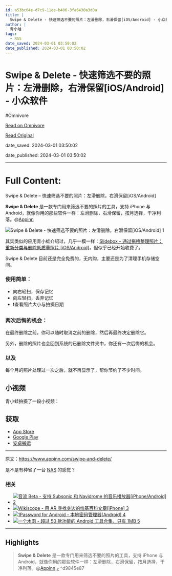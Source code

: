 ```yaml
---
id: a53bc64e-d7c9-11ee-b406-3fa6430a3d0a
title: |
  Swipe & Delete - 快速筛选不要的照片：左滑删除，右滑保留[iOS/Android] - 小众软件
author: |
  青小蛙
tags:
  - RSS
date_saved: 2024-03-01 03:50:02
date_published: 2024-03-01 03:50:02
---
```


# Swipe & Delete - 快速筛选不要的照片：左滑删除，右滑保留[iOS/Android] - 小众软件
#Omnivore

[Read on Omnivore](https://omnivore.app/me/swipe-delete-i-os-android-18dfa0cbc5b)

[Read Original](https://www.appinn.com/swipe-and-delete/)

date_saved: 2024-03-01 03:50:02

date_published: 2024-03-01 03:50:02

--- 

# Full Content: 

Swipe & Delete – 快速筛选不要的照片：左滑删除，右滑保留\[iOS/Android\]

**Swipe & Delete** 是一款专门用来筛选不要的照片的工具，支持 iPhone 与 Android，就像你用的那些软件一样：左滑删除，右滑保留，按月选择，干净利落。@[Appinn](https://www.appinn.com/swipe-and-delete/)

![Swipe & Delete - 快速筛选不要的照片：左滑删除，右滑保留[iOS/Android] 1](https://proxy-prod.omnivore-image-cache.app/1608x700,sNDzhbY47dJvkS2ppwIC66Yvu_4OwddPsq18qEsdtFT0/https://www.appinn.com/wp-content/uploads/2024/03/Appinn-feature-images-2024-03-01T162148.863.jpg "Swipe & Delete - 快速筛选不要的照片：左滑删除，右滑保留[iOS/Android] 1")

其实类似的应用青小蛙介绍过，几乎一模一样：[Slidebox – 通过拖拽整理照片：重新分类与删除低质量照片 \[iOS/Android\]](https://www.appinn.com/slidebox/)，但似乎已经开始收费了。

Swipe & Delete 目前还是完全免费的，无内购，主要还是为了清理手机存储空间。

### 使用简单：

* 向右轻扫，保存记忆
* 向左轻扫，丢弃记忆
* ❗️查看照片大小与拍摄日期

### 两次后悔的机会：

在最终删除之前，你可以随时取消之前的删除，然后再最终决定删除它。

另外，删除的照片也会回到系统的已删除文件夹中，你还有一次后悔的机会。

### 以及

每个月的照片处理过一次之后，就不再显示了，帮你节约了不少时间。

## 小视频

青小蛙拍摄了一段小视频：

## 获取

* [App Store](https://apps.apple.com/cn/app/swipe-delete/id6477321134)
* [Google Play](https://play.google.com/store/apps/details?id=tech.eruka.swipe2delete)
* [安卓搬运](https://pan.quark.cn/s/3c63c0027008)

---

原文：https://www.appinn.com/swipe-and-delete/

是不是有种省了一台 [NAS](https://www.appinn.com/tag/nas/) 的感觉？

### 相关

* [ ![音流 Beta - 支持 Subsonic 和 Navidrome 的音乐播放器[iPhone/Android] 2](https://proxy-prod.omnivore-image-cache.app/115x115,s293j_yko0OYjRCubDByjVmThHjGBOobom2b0sCGLGQQ/https://www.appinn.com/wp-content/uploads/2023/06/yinliu.jpgo_-115x115.jpg "音流 Beta - 支持 Subsonic 和 Navidrome 的音乐播放器[iPhone/Android] 2") ](https://www.appinn.com/yinliu-music-player/ "音流 Beta – 支持 Subsonic 和 Navidrome 的音乐播放器[iPhone/Android]")
* [ ![Wikiscope - 用 AR 寻找身边的维基百科文章[iPhone] 3](https://proxy-prod.omnivore-image-cache.app/115x115,sSxUCm35sl3dVIViwFXLjCCfsI-G5HBXA9wTUjyN1H5M/https://www.appinn.com/wp-content/uploads/2019/10/wikiscope.jpgo_-115x115.jpg "Wikiscope - 用 AR 寻找身边的维基百科文章[iPhone] 3") ](https://www.appinn.com/wikiscope-ar-for-iphone/ "Wikiscope – 用 AR 寻找身边的维基百科文章[iPhone]")
* [ ![1Password for Android - 本地密码管理器[Android] 4](https://proxy-prod.omnivore-image-cache.app/115x115,s7uLVvsUJ01k5SS4dExbppsD9aHGmt-Nj2QWt1aqHc0A/https://www.appinn.com/wp-content/uploads/2014-09-25-11-22-05.pngo_-115x115.png "1Password for Android - 本地密码管理器[Android] 4") ](https://www.appinn.com/1password-for-android/ "1Password for Android – 本地密码管理器[Android]")
* [ ![一个木函 - 超过 50 款功能的 Android 工具合集，只有 1MB 5](https://proxy-prod.omnivore-image-cache.app/115x115,shJ7rEp-WjK9J4sQrOIAsD4EzFPtx6I_6ndrX39qp9P0/https://www.appinn.com/wp-content/uploads/photo_2018-06-03_00-56-42.jpgo_-115x115.jpg "一个木函 - 超过 50 款功能的 Android 工具合集，只有 1MB 5") ](https://www.appinn.com/one-woodenletter/ "一个木函 – 超过 50 款功能的 Android 工具合集，只有 1MB")

---

## Highlights

> **Swipe & Delete** 是一款专门用来筛选不要的照片的工具，支持 iPhone 与 Android，就像你用的那些软件一样：左滑删除，右滑保留，按月选择，干净利落。@[Appinn](https://www.appinn.com/swipe-and-delete/) [⤴️](https://omnivore.app/me/swipe-delete-i-os-android-18dfa0cbc5b#d9845e87-f54f-46d1-9b5d-80c4816790df)  ^d9845e87

